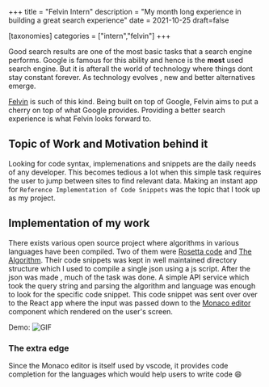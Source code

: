 +++
title = "Felvin Intern"
description = "My month long experience in building a great search experience"
date = 2021-10-25
draft=false

[taxonomies]
categories = ["intern","felvin"]
+++

Good search results are one of the most basic tasks that a search engine performs. Google is famous for this ability and hence is the **most** used search engine. But it is afterall the world of technology where things dont stay constant forever. As technology evolves , new and better alternatives emerge.

[Felvin](https://felvin.com) is such of this kind. Being built on top of Google, Felvin aims to put a cherry on top of what Google provides. Providing a better search experience is what Felvin looks forward to.

## Topic of Work and Motivation behind it

Looking for code syntax, implemenations and snippets are the daily needs of any developer. This becomes tedious a lot when this simple task requires the user to jump between sites to find relevant data. Making an instant app for `Reference Implementation of Code Snippets` was the topic that I took up as my project.

## Implementation of my work

There exists various open source project where algorithms in various languages have been compiled. Two of them were [Rosetta code](http://www.rosettacode.org/wiki/Rosetta_Code) and [The Algorithm](https://the-algorithms.com/). Their code snippets was kept in well maintained directory structure which I used to compile a single json using a js script. After the json was made , much of the task was done. A simple API service which took the query string and parsing the algorithm and language was enough to look for the specific code snippet. This code snippet was sent over over to the React app where the input was passed down to the [Monaco editor](https://github.com/suren-atoyan/monaco-react) component which rendered on the user's screen.

Demo:
![GIF](gif/intern.gif)

### The extra edge

Since the Monaco editor is itself used by vscode, it provides code completion for the languages which would help users to write code :smile:
